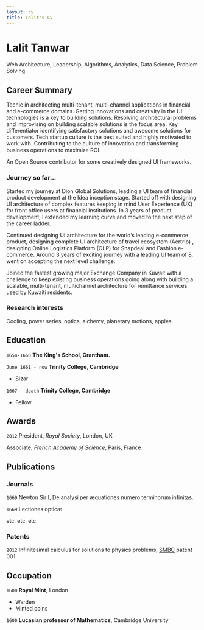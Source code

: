 ```yaml
---
layout: cv
title: Lalit's CV
---
```


# Lalit Tanwar

Web Architecture, Leadership, Algorithms, Analytics, Data Science, Problem Solving 


## Career Summary

Techie in architecting multi-tenant, multi-channel applications in financial and e-commerce domains. Getting innovations and creativity in the UI technologies is a key to building solutions. Resolving architectural problems and improvising on building scalable solutions is the focus area. Key differentiator identifying satisfactory solutions and awesome solutions for customers. Tech startup culture is the best suited and highly motivated to work with. Contributing to the culture of innovation and transforming business operations to maximize ROI.

An Open Source contributor for some creatively designed UI frameworks. 


### Journey so far...

Started my journey at Dion Global Solutions, leading a UI team of financial product development at the Idea inception stage. Started off with designing UI architecture of complex features keeping in mind User Experience (UX) for front office users at financial institutions. In 3 years of product development, I extended my learning curve and moved to the next step of the career ladder.

Continued designing UI architecture for the world’s leading e-commerce product, designing complete UI architecture of travel ecosystem (Aertrip) , designing Online Logistics Platform (OLP) for Snapdeal and Fashion e-commerce. Around 3 years of exciting journey with a leading UI team of 8, went on accepting the next level challenge.

Joined the fastest growing major Exchange Company in Kuwait with a challenge to keep existing business operations going along with building a scalable, multi-tenant, multichannel architecture for remittance services used by Kuwaiti residents.


### Research interests

Cooling, power series, optics, alchemy, planetary motions, apples.


## Education

`1654-1660`
__The King's School, Grantham.__

`June 1661 - now`
__Trinity College, Cambridge__

- Sizar

`1667 - death`
__Trinity College, Cambridge__

- Fellow



## Awards

`2012`
President, *Royal Society*, London, UK

Associate, *French Academy of Science*, Paris, France



## Publications

<!-- A list is also available [online](http://scholar.google.co.uk/citations?user=LTOTl0YAAAAJ) -->

### Journals

`1669`
Newton Sir I, De analysi per æquationes numero terminorum infinitas. 

`1669`
Lectiones opticæ.

etc. etc. etc.

### Patents

`2012`
Infinitesimal calculus for solutions to physics problems, [SMBC](http://www.techdirt.com/articles/20121011/09312820678/if-patents-had-been-around-time-newton.shtml) patent 001


## Occupation

`1600`
__Royal Mint__, London

- Warden
- Minted coins

`1600`
__Lucasian professor of Mathematics__, Cambridge University



<!-- ### Footer

Last updated: May 2013 -->


